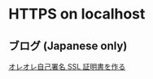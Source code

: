 # HTTPS on localhost

## ブログ (Japanese only)

[オレオレ自己署名 SSL 証明書を作る](https://webneko.dev/posts/create-the-self-signed-ssl-certificate)
